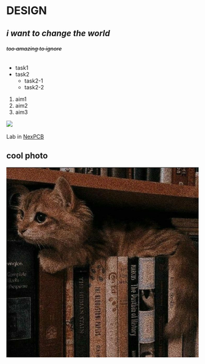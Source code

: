 # **DESIGN**
## *i want to change the world*
###### ~~too amazing to ignore~~ 
* task1
* task2
   * task2-1
   * task2-2

1. aim1
2. aim2
3. aim3
   
![](https://gitlab.com/picbed/bed/uploads/75985eac80cb11269120d0283ce6a8a5/logo.png)

Lab in [NexPCB](https://nexpcb.com)

## cool photo
![](img2/35e8056daecc9a01a19beeceee025d65.jpg)
